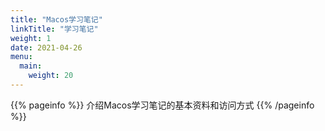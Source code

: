 ```yaml
---
title: "Macos学习笔记"
linkTitle: "学习笔记"
weight: 1
date: 2021-04-26
menu:
  main:
    weight: 20
---
```


{{% pageinfo %}}
介绍Macos学习笔记的基本资料和访问方式
{{% /pageinfo %}}





